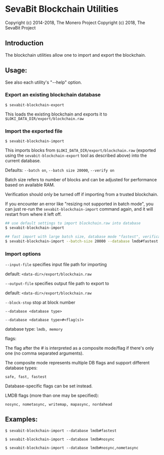# SevaBit Blockchain Utilities

Copyright (c) 2014-2018, The Monero Project
Copyright (c)      2018, The SevaBit Project

## Introduction

The blockchain utilities allow one to import and export the blockchain.

## Usage:

See also each utility's "--help" option.

### Export an existing blockchain database

`$ sevabit-blockchain-export`

This loads the existing blockchain and exports it to `$LOKI_DATA_DIR/export/blockchain.raw`

### Import the exported file

`$ sevabit-blockchain-import`

This imports blocks from `$LOKI_DATA_DIR/export/blockchain.raw` (exported using the
`sevabit-blockchain-export` tool as described above) into the current database.

Defaults: `--batch on`, `--batch size 20000`, `--verify on`

Batch size refers to number of blocks and can be adjusted for performance based on available RAM.

Verification should only be turned off if importing from a trusted blockchain.

If you encounter an error like "resizing not supported in batch mode", you can just re-run
the `sevabit-blockchain-import` command again, and it will restart from where it left off.

```bash
## use default settings to import blockchain.raw into database
$ sevabit-blockchain-import

## fast import with large batch size, database mode "fastest", verification off
$ sevabit-blockchain-import --batch-size 20000 --database lmdb#fastest --verify off

```

### Import options

`--input-file`
specifies input file path for importing

default: `<data-dir>/export/blockchain.raw`

`--output-file`
specifies output file path to export to

default: `<data-dir>/export/blockchain.raw`

`--block-stop`
stop at block number

`--database <database type>`

`--database <database type>#<flag(s)>`

database type: `lmdb, memory`

flags:

The flag after the # is interpreted as a composite mode/flag if there's only
one (no comma separated arguments).

The composite mode represents multiple DB flags and support different database types:

`safe, fast, fastest`

Database-specific flags can be set instead.

LMDB flags (more than one may be specified):

`nosync, nometasync, writemap, mapasync, nordahead`

## Examples:

```
$ sevabit-blockchain-import --database lmdb#fastest

$ sevabit-blockchain-import --database lmdb#nosync

$ sevabit-blockchain-import --database lmdb#nosync,nometasync
```
